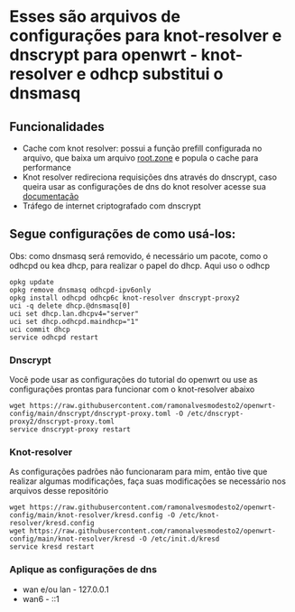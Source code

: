 # Esses são arquivos de configurações para knot-resolver e dnscrypt para openwrt - knot-resolver e odhcp substitui o dnsmasq

## Funcionalidades
- Cache com knot resolver: possui a função prefill configurada no arquivo, que baixa um arquivo [root.zone](https://www.internic.net/domain/root.zone) e popula o cache para performance
- Knot resolver redireciona requisições dns através do dnscrypt, caso queira usar as configurações de dns do knot resolver acesse sua [documentação](https://knot-resolver.readthedocs.io/en/stable/)
- Tráfego de internet criptografado com dnscrypt
  
## Segue configurações de como usá-los:

Obs: como dnsmasq será removido, é necessário um pacote, como o odhcpd ou kea dhcp, para realizar o papel do dhcp. Aqui uso o odhcp

```
opkg update
opkg remove dnsmasq odhcpd-ipv6only
opkg install odhcpd odhcp6c knot-resolver dnscrypt-proxy2
uci -q delete dhcp.@dnsmasq[0]
uci set dhcp.lan.dhcpv4="server"
uci set dhcp.odhcpd.maindhcp="1"
uci commit dhcp
service odhcpd restart
```
### Dnscrypt
Você pode usar as configurações do tutorial do openwrt ou use as configurações prontas para funcionar com o knot-resolver abaixo

```
wget https://raw.githubusercontent.com/ramonalvesmodesto2/openwrt-config/main/dnscrypt/dnscrypt-proxy.toml -O /etc/dnscrypt-proxy2/dnscrypt-proxy.toml
service dnscrypt-proxy restart
```

### Knot-resolver
As configurações padrões não funcionaram para mim, então tive que realizar algumas modificações, faça suas modificações se necessário nos arquivos desse repositório

```
wget https://raw.githubusercontent.com/ramonalvesmodesto2/openwrt-config/main/knot-resolver/kresd.config -O /etc/knot-resolver/kresd.config
wget https://raw.githubusercontent.com/ramonalvesmodesto2/openwrt-config/main/knot-resolver/kresd -O /etc/init.d/kresd 
service kresd restart
```

### Aplique as configurações de dns 
- wan e/ou lan - 127.0.0.1
- wan6 - ::1
